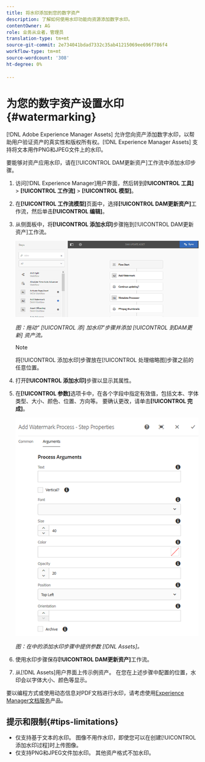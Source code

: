```yaml
---
title: 将水印添加到您的数字资产
description: 了解如何使用水印功能向资源添加数字水印。
contentOwner: AG
role: 业务从业者，管理员
translation-type: tm+mt
source-git-commit: 2e734041bdad7332c35ab41215069ee696f786f4
workflow-type: tm+mt
source-wordcount: '308'
ht-degree: 0%

---
```



# 为您的数字资产设置水印{#watermarking}

[!DNL Adobe Experience Manager Assets] 允许您向资产添加数字水印，以帮助用户验证资产的真实性和版权所有权。[!DNL Experience Manager Assets] 支持将文本用作PNG和JPEG文件上的水印。

要能够对资产应用水印，请在[!UICONTROL DAM更新资产]工作流中添加水印步骤。

1. 访问[!DNL Experience Manager]用户界面，然后转到&#x200B;**[!UICONTROL 工具]** > **[!UICONTROL 工作流]** > **[!UICONTROL 模型]**。
1. 在&#x200B;**[!UICONTROL 工作流模型]**&#x200B;页面中，选择&#x200B;**[!UICONTROL DAM更新资产]**&#x200B;工作流，然后单击&#x200B;**[!UICONTROL 编辑]**。

1. 从侧面板中，将&#x200B;**[!UICONTROL 添加水印]**&#x200B;步骤拖到[!UICONTROL DAM更新资产]工作流。

   ![拖动“添 [!UICONTROL 加] 水印”步骤并添加到 [!UICONTROL DAM更新资] 产流](assets/add_watermark_step_aem_assets.png)

   *图：拖动“ [!UICONTROL 添] 加水印”步骤并添加 [!UICONTROL 到DAM更新] 资产流。*

   >[!NOTE]
   >
   >将[!UICONTROL 添加水印]步骤放在[!UICONTROL 处理缩略图]步骤之前的任意位置。

1. 打开&#x200B;**[!UICONTROL 添加水印]**&#x200B;步骤以显示其属性。
1. 在&#x200B;**[!UICONTROL 参数]**&#x200B;选项卡中，在各个字段中指定有效值，包括文本、字体类型、大小、颜色、位置、方向等。 要确认更改，请单击&#x200B;**[!UICONTROL 完成]**。

   ![在添加水印步骤中提供参数  [!DNL Assets]](assets/arguments_add_watermark_aem_assets.png)

   *图：在中的添加水印步骤中提供参数 [!DNL Assets]。*

1. 使用水印步骤保存&#x200B;**[!UICONTROL DAM更新资产]**&#x200B;工作流。
1. 从[!DNL Assets]用户界面上传示例资产。 在您在上述步骤中配置的位置，水印会以字体大小、颜色等显示。

要以编程方式或使用动态信息对PDF文档进行水印，请考虑使用[Experience Manager文档服务](/help/forms/using/overview-aem-document-services.md)产品。

## 提示和限制{#tips-limitations}

* 仅支持基于文本的水印。 图像不用作水印，即使您可以在创建[!UICONTROL 添加水印过程]时上传图像。
* 仅支持PNG和JPEG文件加水印。 其他资产格式不加水印。
